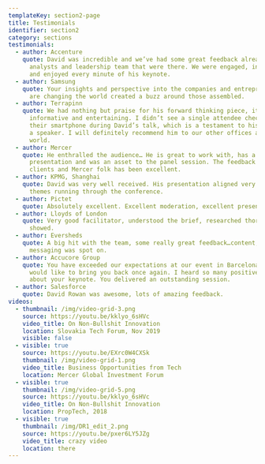 ```yaml
---
templateKey: section2-page
title: Testimonials
identifier: section2
category: sections
testimonials:
  - author: Accenture
    quote: David was incredible and we’ve had some great feedback already from our
      analysts and leadership team that were there. We were engaged, inspired
      and enjoyed every minute of his keynote.
  - author: Samsung
    quote: Your insights and perspective into the companies and entrepreneurs who
      are changing the world created a buzz around those assembled.
  - author: Terrapinn
    quote: We had nothing but praise for his forward thinking piece, it was both
      informative and entertaining. I didn’t see a single attendee checking
      their smartphone during David’s talk, which is a testament to his skill as
      a speaker. I will definitely recommend him to our other offices around the
      world.
  - author: Mercer
    quote: He enthralled the audience… He is great to work with, has a fantastic
      presentation and was an asset to the panel session. The feedback from
      clients and Mercer folk has been excellent.
  - author: KPMG, Shanghai
    quote: David was very well received. His presentation aligned very well with the
      themes running through the conference.
  - author: Pictet
    quote: Absolutely excellent. Excellent moderation, excellent presentation.
  - author: Lloyds of London
    quote: Very good facilitator, understood the brief, researched thoroughly and it
      showed.
  - author: Eversheds
    quote: A big hit with the team, some really great feedback…content, delivery and
      messaging was spot on.
  - author: Accucore Group
    quote: You have exceeded our expectations at our event in Barcelona, and we
      would like to bring you back once again. I heard so many positive things
      about your keynote. You delivered an outstanding session.
  - author: Salesforce
    quote: David Rowan was awesome, lots of amazing feedback.
videos:
  - thumbnail: /img/video-grid-3.png
    source: https://youtu.be/kklyo_6sHVc
    video_title: On Non-Bullshit Innovation
    location: Slovakia Tech Forum, Nov 2019
    visible: false
  - visible: true
    source: https://youtu.be/EXrc0W4CXSk
    thumbnail: /img/video-grid-1.png
    video_title: Business Opportunities from Tech
    location: Mercer Global Investment Forum
  - visible: true
    thumbnail: /img/video-grid-5.png
    source: https://youtu.be/kklyo_6sHVc
    video_title: On Non-Bullshit Innovation
    location: PropTech, 2018
  - visible: true
    thumbnail: /img/DR1_edit_2.png
    source: https://youtu.be/pxer6LY5JZg
    video_title: crazy video
    location: there
---
```

